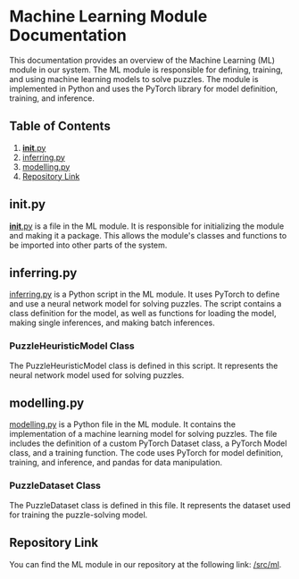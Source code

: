 # Machine Learning Module Documentation

This documentation provides an overview of the Machine Learning (ML) module in our system. The ML module is responsible for defining, training, and using machine learning models to solve puzzles. The module is implemented in Python and uses the PyTorch library for model definition, training, and inference.

## Table of Contents

1. [__init__.py](#__init__.py)
2. [inferring.py](#inferring.py)
3. [modelling.py](#modelling.py)
4. [Repository Link](#Repository-Link)

## __init__.py

[__init__.py](src/ml/__init__.py) is a file in the ML module. It is responsible for initializing the module and making it a package. This allows the module's classes and functions to be imported into other parts of the system.

## inferring.py

[inferring.py](src/ml/inferring.py) is a Python script in the ML module. It uses PyTorch to define and use a neural network model for solving puzzles. The script contains a class definition for the model, as well as functions for loading the model, making single inferences, and making batch inferences.

### PuzzleHeuristicModel Class

The PuzzleHeuristicModel class is defined in this script. It represents the neural network model used for solving puzzles.

## modelling.py

[modelling.py](src/ml/modelling.py) is a Python file in the ML module. It contains the implementation of a machine learning model for solving puzzles. The file includes the definition of a custom PyTorch Dataset class, a PyTorch Model class, and a training function. The code uses PyTorch for model definition, training, and inference, and pandas for data manipulation.

### PuzzleDataset Class

The PuzzleDataset class is defined in this file. It represents the dataset used for training the puzzle-solving model.

## Repository Link

You can find the ML module in our repository at the following link: [/src/ml](/src/ml).